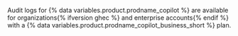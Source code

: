 Audit logs for {% data variables.product.prodname_copilot %} are available for organizations{% ifversion ghec %} and enterprise accounts{% endif %} with a {% data variables.product.prodname_copilot_business_short %} plan.
